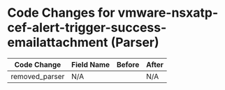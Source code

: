 # Code Changes for vmware-nsxatp-cef-alert-trigger-success-emailattachment (Parser)

| Code Change | Field Name | Before | After |
|-------------|------------|--------|-------|
| removed_parser | N/A |  | N/A |